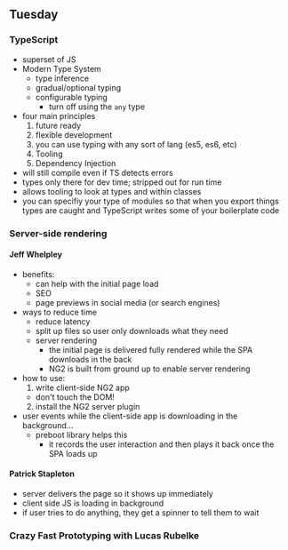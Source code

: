 ## Tuesday
### TypeScript
- superset of JS
- Modern Type System
  - type inference
  - gradual/optional typing
  - configurable typing
    - turn off using the `any` type
- four main principles
  1. future ready
  2. flexible development
    1. you can use typing with any sort of lang (es5, es6, etc)
  2. Tooling
  3. Dependency Injection
- will still compile even if TS detects errors
- types only there for dev time; stripped out for run time
- allows tooling to look at types and within classes
- you can specifiy your type of modules so that when you export things types are caught and TypeScript writes some of your boilerplate code

### Server-side rendering
#### Jeff Whelpley
- benefits:
  - can help with the initial page load
  - SEO
  - page previews in social media (or search engines)
- ways to reduce time
  - reduce latency
  - split up files so user only downloads what they need
  - server rendering
    - the initial page is delivered fully rendered while the SPA downloads in the back
    - NG2 is built from ground up to enable server rendering
- how to use:
  1. write client-side NG2 app
    - don't touch the DOM!
  2. install the NG2 server plugin
- user events while the client-side app is downloading in the background...
  - preboot library helps this
    - it records the user interaction and then plays it back once the SPA loads up
#### Patrick Stapleton
- server delivers the page so it shows up immediately
- client side JS is loading in background
- if user tries to do anything, they get a spinner to tell them to wait

### Crazy Fast Prototyping with Lucas Rubelke
